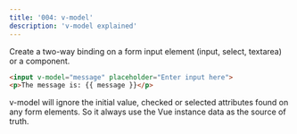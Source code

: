 ```yaml
---
title: '004: v-model'
description: 'v-model explained'
---
```


Create a two-way binding on a form input element (input, select, textarea) or a component.

```html
<input v-model="message" placeholder="Enter input here">
<p>The message is: {{ message }}</p>
```

v-model will ignore the initial value, checked or selected attributes found on any form elements. So it always use the Vue instance data as the source of truth.
